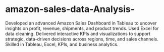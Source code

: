 # amazon-sales-data-Analysis-
Developed an advanced Amazon Sales Dashboard in Tableau to uncover insights on profit, revenue, shipments, and product trends. Used Excel for data cleaning. Delivered interactive KPIs and visualizations to support strategic, data-driven decisions across regions, time, and sales channels. Skilled in Tableau, Excel, KPIs, and business analytics.
